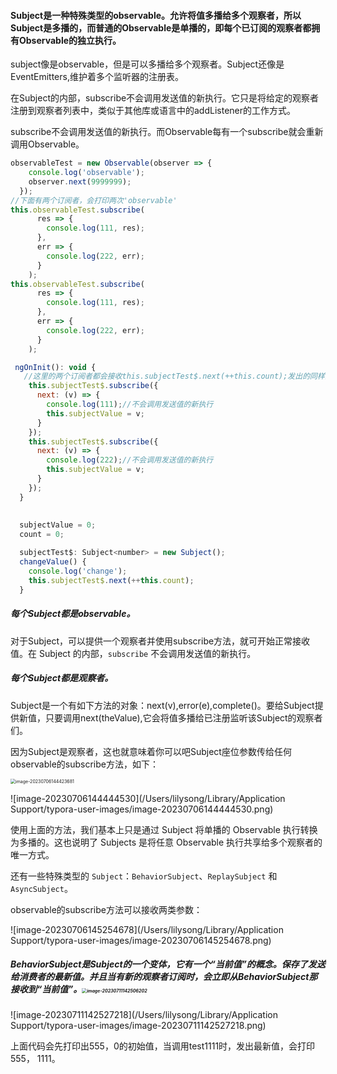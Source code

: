 #### Subject是一种特殊类型的observable。允许将值多播给多个观察者，所以Subject是多播的，而普通的Observable是单播的，即每个已订阅的观察者都拥有Observable的独立执行。

subject像是observable，但是可以多播给多个观察者。Subject还像是EventEmitters,维护着多个监听器的注册表。

在Subject的内部，subscribe不会调用发送值的新执行。它只是将给定的观察者注册到观察者列表中，类似于其他库或语言中的addListener的工作方式。

subscribe不会调用发送值的新执行。而Observable每有一个subscribe就会重新调用Observable。

```js
observableTest = new Observable(observer => {
    console.log('observable');
    observer.next(9999999);
  });
//下面有两个订阅者，会打印两次'observable'
this.observableTest.subscribe(
      res => {
        console.log(111, res);
      },
      err => {
        console.log(222, err);
      }
    );
this.observableTest.subscribe(
      res => {
        console.log(111, res);
      },
      err => {
        console.log(222, err);
      }
    );
```

```js
 ngOnInit(): void {
   //这里的两个订阅者都会接收this.subjectTest$.next(++this.count);发出的同样的值，不会重新调用发送值
    this.subjectTest$.subscribe({
      next: (v) => {
        console.log(111);//不会调用发送值的新执行
        this.subjectValue = v;
      }
    });
    this.subjectTest$.subscribe({
      next: (v) => {
        console.log(222);//不会调用发送值的新执行
        this.subjectValue = v;
      }
    });
  }
  
  
  subjectValue = 0;
  count = 0;

  subjectTest$: Subject<number> = new Subject();
  changeValue() {
    console.log('change');
    this.subjectTest$.next(++this.count);
  }
```









##### 每个Subject都是observable。

对于Subject，可以提供一个观察者并使用subscribe方法，就可开始正常接收值。在 Subject 的内部，`subscribe` 不会调用发送值的新执行。

##### 每个Subject都是观察者。

Subject是一个有如下方法的对象：next(v),error(e),complete()。要给Subject提供新值，只要调用next(theValue),它会将值多播给已注册监听该Subject的观察者们。

因为Subject是观察者，这也就意味着你可以吧Subject座位参数传给任何observable的subscribe方法，如下：

<img src="/Users/lilysong/Library/Application Support/typora-user-images/image-20230706144423681.png" alt="image-20230706144423681" style="zoom:50%;" />

![image-20230706144444530](/Users/lilysong/Library/Application Support/typora-user-images/image-20230706144444530.png)

使用上面的方法，我们基本上只是通过 Subject 将单播的 Observable 执行转换为多播的。这也说明了 Subjects 是将任意 Observable 执行共享给多个观察者的唯一方式。

还有一些特殊类型的 `Subject`：`BehaviorSubject`、`ReplaySubject` 和 `AsyncSubject`。



observable的subscribe方法可以接收两类参数：

![image-20230706145254678](/Users/lilysong/Library/Application Support/typora-user-images/image-20230706145254678.png)



##### BehaviorSubject是Subject的一个变体，它有一个“当前值”的概念。保存了发送给消费者的最新值。并且当有新的观察者订阅时，会立即从BehaviorSubject那接收到“当前值”。<img src="/Users/lilysong/Library/Application Support/typora-user-images/image-20230711142506202.png" alt="image-20230711142506202" style="zoom:50%;" />



![image-20230711142527218](/Users/lilysong/Library/Application Support/typora-user-images/image-20230711142527218.png)

上面代码会先打印出555，0的初始值，当调用test1111时，发出最新值，会打印555， 1111。
